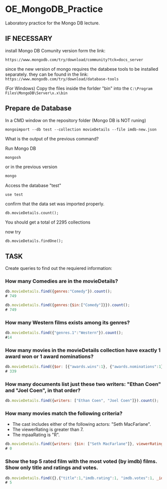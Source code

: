 # OE_MongoDB_Practice
Laboratory practice for the Mongo DB lecture.

## IF NECESSARY 

install Mongo DB Comunity version form the link:

 ```https://www.mongodb.com/try/download/community?tck=docs_server```

since the new version of mongo requires the databese tools to be installed separately.
they can be found in the link:
```https://www.mongodb.com/try/download/database-tools```

(For Windows) Copy the files inside the forlder "bin" into the 
```C:\Program Files\MongoDB\Server\x.x\bin```

## Prepare de Database

In a CMD window on the repository folder (Mongo DB is NOT runing)

```
mongoimport --db test --collection movieDetails --file imdb-new.json

```

What is the output of the previous command? 

Run Mongo DB

``` bash
mongosh
```
or in the previous version 

``` bash
mongo
```

Access the database "test"

```
use test
```

confirm that the data set was imported properly.

```
db.movieDetails.count();
```

You should get a total of 2295 collections

now try

```
db.movieDetails.findOne();
```

## TASK
Create queries to find out the requiered information:

### How many Comedies are in the movieDetails?

```js
db.movieDetails.find({genres:"Comedy"}).count();
# 749

```

```js
db.movieDetails.find({genres:{$in:["Comedy"]}}).count();
# 749
```

### How many Western films exists among its genres?

```js
db.movieDetails.find({"genres.1":"Western"}).count();
#14
```

### How many movies in the movieDetails collection have exactly 1 award won or 1 award nominations?

```js
db.movieDetails.find({$or: [{"awards.wins":1}, {"awards.nominations":1}]}).pretty();
# 339
```

### How many documents list just these two writers: "Ethan Coen" and "Joel Coen", in that order?

```js
db.movieDetails.find({writers: ["Ethan Coen", "Joel Coen"]}).count();
```

### How many movies match the following criteria?

* The cast includes either of the following actors: "Seth MacFarlane".
* The viewerRating is greater than 7.
* The mpaaRating is "R".

```js
db.movieDetails.find({writers: {$in: ["Seth MacFarlane"]}, viewerRating: {$gt: 7}, mpaaRating: "R"});
# 0 
```
### Show the top 5 rated film with the most voted (by imdb) films. Show only title and ratings and votes.

```js
db.movieDetails.find({},{"title":1,"imdb.rating":1, "imdb.votes":1, _id:0}).sort({"imdb.votes":-1,"imdb.rating":-1}).limit(5);
# 5 
```







